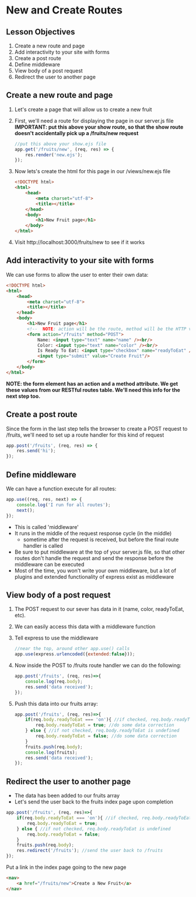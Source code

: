 # New and Create Routes

## Lesson Objectives

1. Create a new route and page
1. Add interactivity to your site with forms
1. Create a post route
1. Define middleware
1. View body of a post request
1. Redirect the user to another page

## Create a new route and page

1. Let's create a page that will allow us to create a new fruit
1. First, we'll need a route for displaying the page in our server.js file **IMPORTANT: put this above your show route, so that the show route doesn't accidentally pick up a /fruits/new request**

    ```javascript
    //put this above your show.ejs file
    app.get('/fruits/new', (req, res) => {
        res.render('new.ejs');
    });
    ```

1. Now lets's create the html for this page in our /views/new.ejs file

    ```html
    <!DOCTYPE html>
    <html>
        <head>
            <meta charset="utf-8">
            <title></title>
        </head>
        <body>
            <h1>New Fruit page</h1>
        </body>
    </html>
    ```

1. Visit http://localhost:3000/fruits/new to see if it works

## Add interactivity to your site with forms

We can use forms to allow the user to enter their own data:

```html
<!DOCTYPE html>
<html>
    <head>
        <meta charset="utf-8">
        <title></title>
    </head>
    <body>
        <h1>New Fruit page</h1>
        <!--  NOTE: action will be the route, method will be the HTTP verb-->
        <form action="/fruits" method="POST">
            Name: <input type="text" name="name" /><br/>
            Color: <input type="text" name="color" /><br/>
            Is Ready To Eat: <input type="checkbox" name="readyToEat" /><br/>
            <input type="submit" value="Create Fruit"/>
        </form>
    </body>
</html>
```

**NOTE: the form element has an action and a method attribute.  We get these values from our RESTful routes table.  We'll need this info for the next step too.**

## Create a post route

Since the form in the last step tells the browser to create a POST request to /fruits, we'll need to set up a route handler for this kind of request

```javascript
app.post('/fruits', (req, res) => {
    res.send('hi');
});
```

## Define middleware

We can have a function execute for all routes:

```javascript
app.use((req, res, next) => {
    console.log('I run for all routes');
    next();
});
```

- This is called 'middleware'
- It runs in the middle of the request response cycle (in the middle)
    - sometime after the request is received, but before the final route handler is called
- Be sure to put middleware at the top of your server.js file, so that other routes don't handle the request and send the response before the middleware can be executed
- Most of the time, you won't write your own middleware, but a lot of plugins and extended functionality of express exist as middleware

## View body of a post request

1. The POST request to our sever has data in it (name, color, readyToEat, etc).
1. We can easily access this data with a middleware function
1. Tell express to use the middleware

    ```javascript
    //near the top, around other app.use() calls
    app.use(express.urlencoded({extended:false}));
    ```

1. Now inside the POST to /fruits route handler we can do the following:

    ```javascript
    app.post('/fruits', (req, res)=>{
        console.log(req.body);
        res.send('data received');
    });
    ```

1. Push this data into our fruits array:

    ```javascript
    app.post('/fruits', (req, res)=>{
        if(req.body.readyToEat === 'on'){ //if checked, req.body.readyToEat is set to 'on'
            req.body.readyToEat = true; //do some data correction
        } else { //if not checked, req.body.readyToEat is undefined
            req.body.readyToEat = false; //do some data correction
        }
        fruits.push(req.body);
        console.log(fruits);
        res.send('data received');
    });
    ```

## Redirect the user to another page

- The data has been added to our fruits array
- Let's send the user back to the fruits index page upon completion

```javascript
app.post('/fruits', (req, res)=>{
    if(req.body.readyToEat === 'on'){ //if checked, req.body.readyToEat is set to 'on'
        req.body.readyToEat = true;
    } else { //if not checked, req.body.readyToEat is undefined
        req.body.readyToEat = false;
    }
    fruits.push(req.body);
    res.redirect('/fruits'); //send the user back to /fruits
});
```

Put a link in the index page going to the new page

```html
<nav>
    <a href="/fruits/new">Create a New Fruit</a>
</nav>
```
